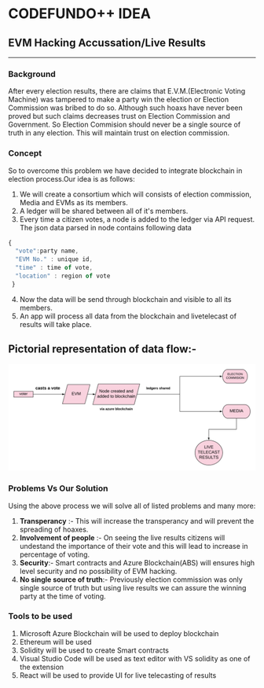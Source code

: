 # CODEFUNDO++ IDEA
## EVM Hacking Accussation/Live Results 
------
### Background
After every election results, there are claims that E.V.M.(Electronic Voting Machine) was tampered to make a party win the election or Election Commission was bribed to do so. Although such hoaxs have never been proved but such claims decreases trust on Election Commission and Government. So Election Commision should never be a single source of truth in any election. This will maintain trust on election commission.

### Concept
So to overcome this problem we have decided to integrate blockchain in election process.Our idea is as follows:
1. We will create a consortium which will consists of election commission, Media and EVMs as its members.
2. A ledger will be shared between all of it's members.
3. Every time a citizen votes, a node is added to the ledger via API request. The json data parsed in node contains following data
```javascript
{ 
  "vote":party name,
  "EVM No." : unique id,
  "time" : time of vote,
  "location" : region of vote
 }
```
4. Now the data will be send through blockchain and visible to all its members.
5. An app will process all data from the blockchain and livetelecast of results will take place.

## Pictorial representation of data flow:-

![alt text](https://github.com/drumilpatel2000/CodeFunDo--BlockChain/blob/master/blockchain.png)

### Problems Vs Our Solution
 Using the above process we will solve all of listed problems and many more:
 1. **Transperancy** :- This will increase the transperancy and will prevent the spreading of hoaxes.
 2. **Involvement of people** :- On seeing the live results citizens will undestand the importance of their vote and this will lead to increase in percentage of voting.
 3. **Security**:- Smart contracts and Azure Blockchain(ABS) will ensures high level security and no possibility of EVM hacking.
 4. **No single source of truth**:- Previously election commission was only single source of truth but using live results we can assure the winning party at the time of voting.

### Tools to be used

1. Microsoft Azure Blockchain will be used to deploy blockchain
2. Ethereum will be used
3. Solidity will be used to create Smart contracts
4. Visual Studio Code will be used as text editor with VS solidity as one of the extension 
5. React will be used to provide UI for live telecasting of results
